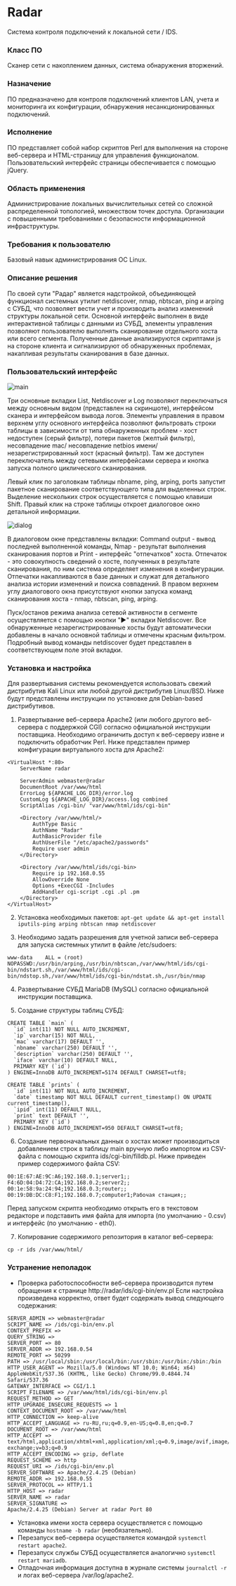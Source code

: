 # Radar
Система контроля подключений к локальной сети / IDS.

### Класс ПО
Сканер сети с накоплением данных, система обнаружения вторжений.

### Назначение
ПО предназначено для контроля подключений клиентов LAN, учета и мониторинга их конфигурации, обнаружения несанкционированных подключений.

### Исполнение
ПО представляет собой набор скриптов Perl для выполнения на стороне веб-сервера и HTML-страницу для управления функционалом. Пользовательский интерфейс страницы обеспечивается с помощью jQuery. 

### Область применения
Администрирование локальных вычислительных сетей со сложной распределенной топологией, множеством точек доступа. Организации с повышенными требованиями с безопасности информационной инфраструктуры.

### Требования к пользователю
Базовый навык администрирования ОС Linux.

### Описание решения
По своей сути "Радар" является надстройкой, объединяющей функционал системных утилит netdiscover, nmap, nbtscan, ping и arping с СУБД, что позволяет вести учет и производить анализ изменений структуры локальной сети. Основной интерфейс выполнен в виде интерактивной таблицы с данными из СУБД, элементы управления позволяют пользователю выполнять сканирование отдельного хоста или всего сегмента. Полученные данные анализируются скриптами js на стороне клиента и сигнализируют об обнаруженных проблемах, накапливая результаты сканирования в базе данных.

### Пользовательский интерфейс

![main](https://user-images.githubusercontent.com/100901877/161962460-399897c4-b0ea-4a96-89bc-1dcc5294e23b.png)

Три основные вкладки List, Netdiscover и Log позволяют переключаться между основным видом (представлен на скриншоте), интерфейсом сканера и интерфейсом вывода логов. Элементы управления в правом верхнем углу основного интерфейса позволяют фильтровать строки таблицы в зависимости от типа обнаруженных проблем - хост недоступен (серый фильтр), потери пакетов (желтый фильтр), несовпадение mac/ несовпадение netbios имени/ незарегистрированный хост (красный фильтр). Там же доступен переключатель между сетевыми интерфейсами сервера и кнопка запуска полного циклического сканирования.

Левый клик по заголовкам таблицы nbname, ping, arping, ports запустит пакетное сканирование соответствующего типа для выделенных строк. Выделение нескольких строк осуществляется с помощью клавиши Shift. Правый клик на строке таблицы откроет диалоговое окно детальной информации.

![dialog](https://user-images.githubusercontent.com/100901877/161967735-c75af9fc-00d1-4a9d-8337-0aa5008a357f.png)

В диалоговом окне представлены вкладки: Command output - вывод последней выполненной команды, Nmap - результат выполнения сканирования портов и Print - интерфейс "отпечатков" хоста. Отпечаток - это совокупность сведений о хосте, полученных в результате сканирования, по ним система определяет изменения в конфигурации. Отпечатки накапливаются в базе данных и служат для детального анализа истории изменений и поиска совпадений. В правом верхнем углу диалогового окна присутствуют кнопки запуска команд сканирования хоста - nmap, nbtscan, ping, arping.

Пуск/останов режима анализа сетевой активности в сегменте осуществляется с помощью кнопки "►" вкладки Netdiscover. Все обнаруженные незарегистрированные хосты будут автоматически добавлены в начало основной таблицы и отмечены красным фильтром. Подробный вывод команды netdiscover будет представлен в соответствующем поле этой вкладки.

### Установка и настройка
Для развертывания системы рекомендуется использовать свежий дистрибутив Kali Linux или любой другой дистрибутив Linux/BSD. Ниже будут представлены инструкции по установке для Debian-based дистрибутивов.

1. Развертывание веб-сервера Apache2 (или любого другого веб-сервера с поддержкой CGI) согласно официальной инструкции поставщика. Необходимо ограничить доступ к веб-серверу извне и подключить обработчик Perl. Ниже представлен пример конфигурации виртуального хоста для Apache2: 
``` 
<VirtualHost *:80>
	ServerName radar

	ServerAdmin webmaster@radar
	DocumentRoot /var/www/html
	ErrorLog ${APACHE_LOG_DIR}/error.log
	CustomLog ${APACHE_LOG_DIR}/access.log combined
	ScriptAlias /cgi-bin/ "var/www/html/ids/cgi-bin"
	
	<Directory /var/www/html/>
	    AuthType Basic
	    AuthName "Radar"
	    AuthBasicProvider file
	    AuthUserFile "/etc/apache2/passwords"
	    Require user admin
	</Directory>

	<Directory /var/www/html/ids/cgi-bin>
	    Require ip 192.168.0.55 
	    AllowOverride None
	    Options +ExecCGI -Includes
	    AddHandler cgi-script .cgi .pl .pm
	</Directory>
</VirtualHost>
```

2. Установка необходимых пакетов: ` apt-get update && apt-get install iputils-ping arping nbtscan nmap netdiscover `

3. Необходимо задать разрешения для учетной записи веб-сервера для запуска системных утилит в файле /etc/sudoers:
```
www-data	ALL = (root) NOPASSWD:/usr/bin/arping,/usr/bin/nbtscan,/var/www/html/ids/cgi-bin/ndstart.sh,/var/www/html/ids/cgi-bin/ndstop.sh,/var/www/html/ids/cgi-bin/ndstat.sh,/usr/bin/nmap
```
4. Развертывание СУБД MariaDB (MySQL) согласно официальной инструкции поставщика.

5. Создание структуры таблиц СУБД:
```
CREATE TABLE `main` (
  `id` int(11) NOT NULL AUTO_INCREMENT,
  `ip` varchar(15) NOT NULL,
  `mac` varchar(17) DEFAULT '',
  `nbname` varchar(250) DEFAULT '',
  `description` varchar(250) DEFAULT '',
  `iface` varchar(10) DEFAULT NULL,
  PRIMARY KEY (`id`)
) ENGINE=InnoDB AUTO_INCREMENT=5174 DEFAULT CHARSET=utf8;

CREATE TABLE `prints` (
  `id` int(11) NOT NULL AUTO_INCREMENT,
  `date` timestamp NOT NULL DEFAULT current_timestamp() ON UPDATE current_timestamp(),
  `ipid` int(11) DEFAULT NULL,
  `print` text DEFAULT '',
  PRIMARY KEY (`id`)
) ENGINE=InnoDB AUTO_INCREMENT=950 DEFAULT CHARSET=utf8;
```

6. Создание первоначальных данных о хостах может производиться добавлением строк в таблицу main вручную либо импортом из CSV-файла с помощью скрипта ids/cgi-bin/filldb.pl. Ниже приведен пример содержимого файла CSV:
```
00:1E:67:AE:9C:A6;192.168.0.1;server1;;
F4:6D:04:D4:72:CA;192.168.0.2;server2;;
00:1e:58:9a:24:94;192.168.0.3;router;;
00:19:DB:DC:C8:F1;192.168.0.7;computer1;Рабочая станция;;
```
Перед запуском скрипта необходимо открыть его в текстовом редакторе и подставить имя файла для импорта (по умолчанию - 0.csv) и интерфейс (по умолчанию -  eth0).

7. Копирование содержимого репозитория в каталог веб-сервера:
```
cp -r ids /var/www/html/
```

### Устранение неполадок

- Проверка работоспособности веб-сервера производится путем обращения к странице http://radar/ids/cgi-bin/env.pl Если настройка произведена корректно, ответ будет содержать вывод следующего содержания:
```
SERVER_ADMIN => webmaster@radar
SCRIPT_NAME => /ids/cgi-bin/env.pl
CONTEXT_PREFIX =>
QUERY_STRING =>
SERVER_PORT => 80
SERVER_ADDR => 192.168.0.54
REMOTE_PORT => 50299
PATH => /usr/local/sbin:/usr/local/bin:/usr/sbin:/usr/bin:/sbin:/bin
HTTP_USER_AGENT => Mozilla/5.0 (Windows NT 10.0; Win64; x64) AppleWebKit/537.36 (KHTML, like Gecko) Chrome/99.0.4844.74 Safari/537.36
GATEWAY_INTERFACE => CGI/1.1
SCRIPT_FILENAME => /var/www/html/ids/cgi-bin/env.pl
REQUEST_METHOD => GET
HTTP_UPGRADE_INSECURE_REQUESTS => 1
CONTEXT_DOCUMENT_ROOT => /var/www/html
HTTP_CONNECTION => keep-alive
HTTP_ACCEPT_LANGUAGE => ru-RU,ru;q=0.9,en-US;q=0.8,en;q=0.7
DOCUMENT_ROOT => /var/www/html
HTTP_ACCEPT => text/html,application/xhtml+xml,application/xml;q=0.9,image/avif,image/webp,image/apng,*/*;q=0.8,application/signed-exchange;v=b3;q=0.9
HTTP_ACCEPT_ENCODING => gzip, deflate
REQUEST_SCHEME => http
REQUEST_URI => /ids/cgi-bin/env.pl
SERVER_SOFTWARE => Apache/2.4.25 (Debian)
REMOTE_ADDR => 192.168.0.55
SERVER_PROTOCOL => HTTP/1.1
HTTP_HOST => radar
SERVER_NAME => radar
SERVER_SIGNATURE =>
Apache/2.4.25 (Debian) Server at radar Port 80
```

- Установка имени хоста сервера осуществляется с помощью команды `hostname -b radar` (необязательно).
- Перезапуск веб-сервера осуществляется командой `systemctl restart apache2`.
- Перезапуск службы СУБД осуществляется аналогично `systemctl restart mariadb`.
- Отладочная информация доступна в журнале системы `journalctl -r` и логах веб-сервера /var/log/apache2.
